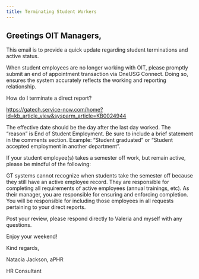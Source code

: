 ```yaml
---
title: Terminating Student Workers
---
```


## Greetings OIT Managers,

This email is to provide a quick update regarding student terminations and active status.

When student employees are no longer working with OIT, please promptly submit an end of appointment transaction via OneUSG Connect.  Doing so, ensures the system accurately reflects the working and reporting relationship. 

How do I terminate a direct report?

https://gatech.service-now.com/home?id=kb_article_view&sysparm_article=KB0024944

The effective date should be the day after the last day worked.
The “reason” is End of Student Employment.
Be sure to include a brief statement in the comments section. Example: “Student graduated” or “Student accepted employment in another department”.

If your student employee(s) takes a semester off work, but remain active, please be mindful of the following:

GT systems cannot recognize when students take the semester off because they still have an active employee record.
They are responsible for completing all requirements of active employees (annual trainings, etc). 
As their manager, you are responsible for ensuring and enforcing completion. 
You will be responsible for including those employees in all requests pertaining to your direct reports.

Post your review, please respond directly to Valeria and myself with any questions.

Enjoy your weekend!

Kind regards,

Natacia Jackson, aPHR

HR Consultant
